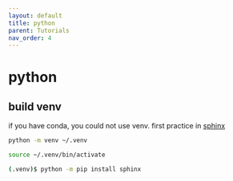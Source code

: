 ```yaml
---
layout: default
title: python
parent: Tutorials
nav_order: 4
---
```


# python


## build venv

if you have conda, you could not use venv. first practice in [sphinx](https://www.sphinx-doc.org/en/master/tutorial/getting-started.html)

```bash
python -m venv ~/.venv

source ~/.venv/bin/activate

(.venv)$ python -m pip install sphinx
```


